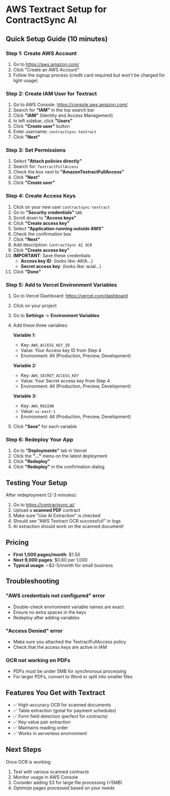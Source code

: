 # AWS Textract Setup for ContractSync AI

## Quick Setup Guide (10 minutes)

### Step 1: Create AWS Account
1. Go to https://aws.amazon.com/
2. Click "Create an AWS Account"
3. Follow the signup process (credit card required but won't be charged for light usage)

### Step 2: Create IAM User for Textract
1. Go to AWS Console: https://console.aws.amazon.com/
2. Search for **"IAM"** in the top search bar
3. Click **"IAM"** (Identity and Access Management)
4. In left sidebar, click **"Users"**
5. Click **"Create user"** button
6. Enter username: `contractsync-textract`
7. Click **"Next"**

### Step 3: Set Permissions
1. Select **"Attach policies directly"**
2. Search for: `TextractFullAccess`
3. Check the box next to **"AmazonTextractFullAccess"**
4. Click **"Next"**
5. Click **"Create user"**

### Step 4: Create Access Keys
1. Click on your new user `contractsync-textract`
2. Go to **"Security credentials"** tab
3. Scroll down to **"Access keys"**
4. Click **"Create access key"**
5. Select **"Application running outside AWS"**
6. Check the confirmation box
7. Click **"Next"**
8. Add description: `ContractSync AI OCR`
9. Click **"Create access key"**
10. **IMPORTANT**: Save these credentials:
    - **Access key ID**: (looks like: AKIA...)
    - **Secret access key**: (looks like: wJal...)
11. Click **"Done"**

### Step 5: Add to Vercel Environment Variables
1. Go to Vercel Dashboard: https://vercel.com/dashboard
2. Click on your project
3. Go to **Settings** → **Environment Variables**
4. Add these three variables:

   **Variable 1:**
   - Key: `AWS_ACCESS_KEY_ID`
   - Value: Your Access key ID from Step 4
   - Environment: All (Production, Preview, Development)

   **Variable 2:**
   - Key: `AWS_SECRET_ACCESS_KEY`
   - Value: Your Secret access key from Step 4
   - Environment: All (Production, Preview, Development)

   **Variable 3:**
   - Key: `AWS_REGION`
   - Value: `us-east-1`
   - Environment: All (Production, Preview, Development)

5. Click **"Save"** for each variable

### Step 6: Redeploy Your App
1. Go to **"Deployments"** tab in Vercel
2. Click the **"..."** menu on the latest deployment
3. Click **"Redeploy"**
4. Click **"Redeploy"** in the confirmation dialog

## Testing Your Setup

After redeployment (2-3 minutes):
1. Go to https://contractsync.ai/
2. Upload a **scanned PDF** contract
3. Make sure "Use AI Extraction" is checked
4. Should see "AWS Textract OCR successful!" in logs
5. AI extraction should work on the scanned document!

## Pricing
- **First 1,000 pages/month**: $1.50
- **Next 9,000 pages**: $0.60 per 1,000
- **Typical usage**: ~$2-5/month for small business

## Troubleshooting

### "AWS credentials not configured" error
- Double-check environment variable names are exact
- Ensure no extra spaces in the keys
- Redeploy after adding variables

### "Access Denied" error
- Make sure you attached the TextractFullAccess policy
- Check that the access keys are active in IAM

### OCR not working on PDFs
- PDFs must be under 5MB for synchronous processing
- For larger PDFs, convert to Word or split into smaller files

## Features You Get with Textract
- ✅ High-accuracy OCR for scanned documents
- ✅ Table extraction (great for payment schedules)
- ✅ Form field detection (perfect for contracts)
- ✅ Key-value pair extraction
- ✅ Maintains reading order
- ✅ Works in serverless environment

## Next Steps
Once OCR is working:
1. Test with various scanned contracts
2. Monitor usage in AWS Console
3. Consider adding S3 for large file processing (>5MB)
4. Optimize pages processed based on your needs